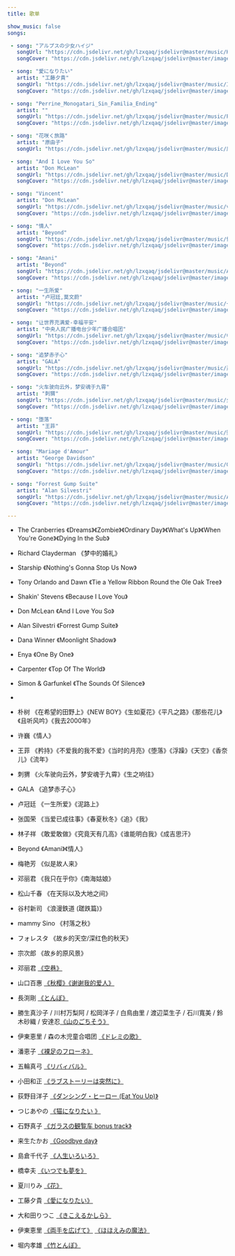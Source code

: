 ```yaml
---
title: 歌单

show_music: false
songs: 

 - song: "アルプスの少女ハイジ"
   songUrl: "https://cdn.jsdelivr.net/gh/lzxqaq/jsdelivr@master/music/HD_アルプスの少女ハイジ_OP.mp3"
   songCover: "https://cdn.jsdelivr.net/gh/lzxqaq/jsdelivr@master/image/music/世界名作劇場.jpg"

 - song: "愛になりたい"
   artist: "工藤夕貴"
   songUrl: "https://cdn.jsdelivr.net/gh/lzxqaq/jsdelivr@master/music/工藤夕貴 - 愛になりたい.mp3"
   songCover: "https://cdn.jsdelivr.net/gh/lzxqaq/jsdelivr@master/image/music/工藤夕貴-愛になりたい"

 - song: "Perrine_Monogatari_Sin_Familia_Ending"
   artist: ""
   songUrl: "https://cdn.jsdelivr.net/gh/lzxqaq/jsdelivr@master/music/Perrine_Monogatari_Sin_Familia_Ending.mp3"
   songCover: "https://cdn.jsdelivr.net/gh/lzxqaq/jsdelivr@master/image/music/世界名作劇場.jpg"

 - song: "花咲く旅路"
   artist: "原由子"
   songUrl: "https://cdn.jsdelivr.net/gh/lzxqaq/jsdelivr@master/music/原由子 - 花咲く旅路 (原由子199- 6.1 アルバム“MOTHER”より).mp3"

 - song: "And I Love You So"
   artist: "Don McLean"
   songUrl: "https://cdn.jsdelivr.net/gh/lzxqaq/jsdelivr@master/music/Don_McLean_And_I_Love_You_So.mp3"
   songCover: "https://cdn.jsdelivr.net/gh/lzxqaq/jsdelivr@master/image/music/Don_McLean_And_I_Love_You_So.jpg"

 - song: "Vincent"
   artist: "Don McLean"
   songUrl: "https://cdn.jsdelivr.net/gh/lzxqaq/jsdelivr@master/music/vincent.mp3"
   songCover: "https://cdn.jsdelivr.net/gh/lzxqaq/jsdelivr@master/image/music/Don_McLean_And_I_Love_You_So.jpg"

 - song: "情人"
   artist: "Beyond"
   songUrl: "https://cdn.jsdelivr.net/gh/lzxqaq/jsdelivr@master/music/情人.mp3"
   songCover: "https://cdn.jsdelivr.net/gh/lzxqaq/jsdelivr@master/image/music/amani.webp"

 - song: "Amani"
   artist: "Beyond"
   songUrl: "https://cdn.jsdelivr.net/gh/lzxqaq/jsdelivr@master/music/Amani.mp3"
   songCover: "https://cdn.jsdelivr.net/gh/lzxqaq/jsdelivr@master/image/music/amani.webp"

 - song: "一生所爱"
   artist: "卢冠廷,莫文蔚"
   songUrl: "https://cdn.jsdelivr.net/gh/lzxqaq/jsdelivr@master/music/一生所爱.mp3"
   songCover: "https://cdn.jsdelivr.net/gh/lzxqaq/jsdelivr@master/image/music/一生所爱.webp"

 - song: "让世界充满爱-幸福平安"
   artist: "中央人民广播电台少年广播合唱团"
   songUrl: "https://cdn.jsdelivr.net/gh/lzxqaq/jsdelivr@master/music/中央人民广播电台少年广播合唱团 - 让世界充满爱-幸福平安(童声合唱).mp3"
   songCover: "https://cdn.jsdelivr.net/gh/lzxqaq/jsdelivr@master/image/music/让世界充满爱.webp"

 - song: "追梦赤子心"
   artist: "GALA"
   songUrl: "https://cdn.jsdelivr.net/gh/lzxqaq/jsdelivr@master/music/追梦赤子心.mp3"
   songCover: "https://cdn.jsdelivr.net/gh/lzxqaq/jsdelivr@master/image/music/追梦赤子心.webp"

 - song: "火车驶向云外，梦安魂于九霄"
   artist: "刺猬"
   songUrl: "https://cdn.jsdelivr.net/gh/lzxqaq/jsdelivr@master/music/火车驶向云外，梦安魂于九霄.mp3"
   songCover: "https://cdn.jsdelivr.net/gh/lzxqaq/jsdelivr@master/image/music/生之响往.webp"

 - song: "堕落"
   artist: "王菲"
   songUrl: "https://cdn.jsdelivr.net/gh/lzxqaq/jsdelivr@master/music/堕落-王菲.mp3"
   songCover: "https://cdn.jsdelivr.net/gh/lzxqaq/jsdelivr@master/image/music/堕落-王菲.webp"

 - song: "Mariage d'Amour"
   artist: "George Davidson" 
   songUrl: "https://cdn.jsdelivr.net/gh/lzxqaq/jsdelivr@master/music/George_Davidson_Mariage_D_Amour.mp3"
   songCover: "https://cdn.jsdelivr.net/gh/lzxqaq/jsdelivr@master/image/George_Davidson_Mariage_D_Amour.jpg"

 - song: "Forrest Gump Suite"
   artist: "Alan Silvestri"
   songUrl: "https://cdn.jsdelivr.net/gh/lzxqaq/jsdelivr@master/music/Alan_Silvestri_Forrest_Gump_Suite2.mp3"
   songCover: "https://cdn.jsdelivr.net/gh/lzxqaq/jsdelivr@master/image/Alan_Silvestri_Forrest_Gump_Suite.jpg"

---
```


- The Cranberries 《Dreams》《Zombie》《Ordinary Day》《What's Up》《When You're Gone》《Dying In the Sub》
- Richard Clayderman 《梦中的婚礼》
- Starship 《Nothing's Gonna Stop Us Now》
- Tony Orlando and Dawn 《Tie a Yellow Ribbon Round the Ole Oak Tree》
- Shakin' Stevens 《Because I Love You》
- Don McLean 《And I Love You So》
- Alan Silvestri 《Forrest Gump Suite》
- Dana Winner 《Moonlight Shadow》
- Enya 《One By One》
- Carpenter 《Top Of The World》
- Simon & Garfunkel 《The Sounds Of Silence》
- 

- 朴树 《在希望的田野上》《NEW BOY》《生如夏花》《平凡之路》《那些花儿》《且听风吟》《我去2000年》
- 许巍《情人》
- 王菲 《矜持》《不爱我的我不爱》《当时的月亮》《堕落》《浮躁》《天空》《香奈儿》《流年》
- 刺猬 《火车驶向云外，梦安魂于九霄》《生之响往》
- GALA 《追梦赤子心》
- 卢冠廷 《一生所爱》《泥路上》
- 张国荣 《当爱已成往事》《春夏秋冬》《追》《我》
- 林子祥 《敢爱敢做》《究竟天有几高》《谁能明白我》《成吉思汗》
- Beyond 《Amani》《情人》
- 梅艳芳 《似是故人来》
- 邓丽君 《我只在乎你》《南海姑娘》

- 松山千春 《在天际以及大地之间》
- 谷村新司 《浪漫鉄道 (蹉跌篇)》
- mammy Sino 《村落之秋》
- フォレスタ 《故乡的天空/深红色的秋天》
- 宗次郎 《故乡的原风景》
- 邓丽君 [《空巷》](https://music.163.com/song?id=26608735)
- 山口百惠 [《秋樱》](https://music.163.com/song?id=669327)[《谢谢我的爱人》](https://music.163.com/song?id=22740367)
- 長渕剛 [《とんぼ》](https://music.163.com/song?id=35407846)
- 勝生真沙子 / 川村万梨阿 / 松岡洋子 / 白鳥由里 / 渡辺菜生子 / 石川寬美 / 鈴木砂織 / 安達忍[《山のごちそう》](https://music.163.com/song?id=4986224)
- 伊東恵里 / 森の木児童合唱团 [《ドレミの歌》](https://music.163.com/song?id=4986213)
- 潘恵子 [《裸足のフローネ》](https://music.163.com/song?id=34077995)
- 五輪真弓 [《リバィバル》](https://music.163.com/song?id=566499)
- 小田和正 [《ラブストーリーは突然に》](https://music.163.com/song?id=33497228)
- 荻野目洋子 [《ダンシング・ヒーロー (Eat You Up)》](https://music.163.com/song?id=26130819)
- つじあやの [《猫になりたい 》](https://music.163.com/#/song?id=28461702)
- 石野真子 [《ガラスの観覧车 bonus track》](https://music.163.com/song?id=569745)
- 来生たかお [《Goodbye day》](https://music.163.com/song?id=454180)
- 島倉千代子 [《人生いろいろ》](https://music.163.com/song?id=4908985)  
- 橋幸夫 [《いつでも夢を》](https://music.163.com/song?id=27676599)  
- 夏川りみ [《花》](https://music.163.com/song?id=29017267)
- 工藤夕貴 [《愛になりたい》](https://music.163.com/song?id=492151907)
- 大和田りつこ [《きこえるかしら》](https://music.163.com/song?id=41632297)
- 伊東恵里 [《両手を広げて》](https://music.163.com/song?id=4986214) [《ほほえみの魔法》](https://music.163.com/song?id=4986215)
- 堀内孝雄 [《竹とんぼ》](https://music.163.com/song?id=423841)

